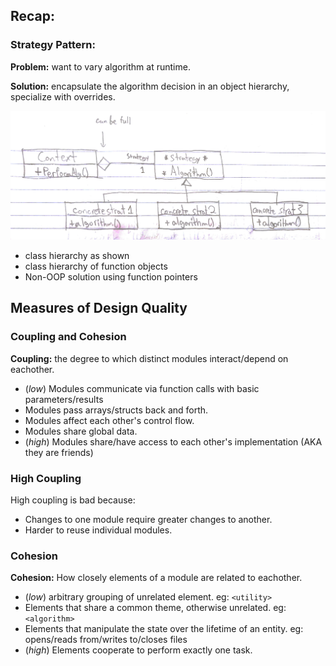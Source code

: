 ## Recap:
### Strategy Pattern:
**Problem:** want to vary algorithm at runtime.


**Solution:** encapsulate the algorithm decision in an object hierarchy, specialize with overrides.

![diagram1](../20180622/diagram_3.jpg?raw=true)

- class hierarchy as shown
- class hierarchy of function objects 
- Non-OOP solution using function pointers

## Measures of Design Quality
### Coupling and Cohesion
**Coupling:** the degree to which distinct modules interact/depend on eachother.
- (*low*) Modules communicate via function calls with basic parameters/results
- Modules pass arrays/structs back and forth.
- Modules affect each other's control flow.
- Modules share global data.
- (*high*) Modules share/have access to each other's implementation (AKA they are friends)

### High Coupling
High coupling is bad because:
- Changes to one module require greater changes to another.
- Harder to reuse individual modules.

### Cohesion
**Cohesion:** How closely elements of a module are related to eachother.
- (*low*) arbitrary grouping of unrelated element. eg: `<utility>`
- Elements that share a common theme, otherwise unrelated. eg: `<algorithm>`
- Elements that manipulate the state over the lifetime of an entity. eg: opens/reads from/writes to/closes files
- (*high*) Elements cooperate to perform exactly one task.
